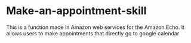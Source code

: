 # Make-an-appointment-skill

This is a function made in Amazon web services for the Amazon Echo. It allows users to make appointments that directly go to google calendar
